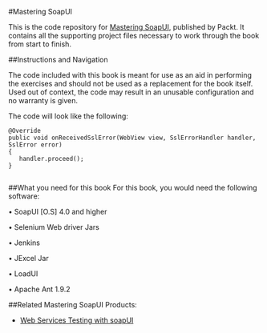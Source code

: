 #Mastering SoapUI

This is the code repository for [Mastering SoapUI](https://www.packtpub.com/web-development/mastering-soapui?utm_source=GitHub&utm_medium=Repository&utm_campaign=9781783980802
), published by Packt. It contains all the supporting project files necessary to work through the book from start to finish.

##Instructions and Navigation

The code included with this book is meant for use as an aid in performing the exercises and should not be used as a replacement for the book itself.
Used out of context, the code may result in an unusable configuration and no warranty is given.

The code will look like the following:
```
@Override         
public void onReceivedSslError(WebView view, SslErrorHandler handler, SslError error) 
{            
   handler.proceed();         
}


```
##What you need for this book
For this book, you would need the following software:

• SoapUI [O.S] 4.0 and higher

• Selenium Web driver Jars

• Jenkins

• JExcel Jar

• LoadUI

• Apache Ant 1.9.2


##Related Mastering SoapUI Products:

* [Web Services Testing with soapUI](https://www.packtpub.com/web-development/web-services-testing-soapui?utm_source=GitHub&utm_medium=Repository&utm_campaign=9781849515665)

